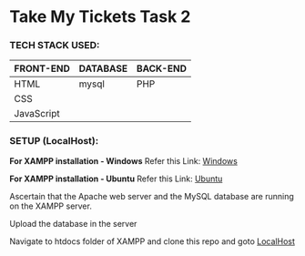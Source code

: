 # Take My Tickets Task 2

### TECH STACK USED:

| **FRONT-END** | **DATABASE** | **BACK-END** |
|-----------|----------|----------|
| HTML | mysql | PHP |
| CSS | | |
| JavaScript | | |

### SETUP (LocalHost):

**For XAMPP installation - Windows**
Refer this Link: [Windows](https://www.geeksforgeeks.org/how-to-install-xampp-on-windows/)

**For XAMPP installation - Ubuntu**
Refer this Link: [Ubuntu](https://vitux.com/ubuntu-xampp/)

Ascertain that the Apache web server and the MySQL database are running on the XAMPP server.

Upload the database in the server

Navigate to htdocs folder of XAMPP and clone this repo and goto [LocalHost](http://localhost/TMT_Admin) 
